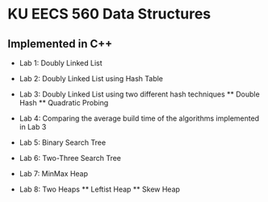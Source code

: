 # KU EECS 560 Data Structures
## Implemented in C++

* Lab 1: Doubly Linked List
* Lab 2: Doubly Linked List using Hash Table
* Lab 3: Doubly Linked List using two different hash techniques
  ** Double Hash
  ** Quadratic Probing
  
* Lab 4: Comparing the average build time of the algorithms implemented in Lab 3
* Lab 5: Binary Search Tree
* Lab 6: Two-Three Search Tree
* Lab 7: MinMax Heap
* Lab 8: Two Heaps
  ** Leftist Heap
  ** Skew Heap
